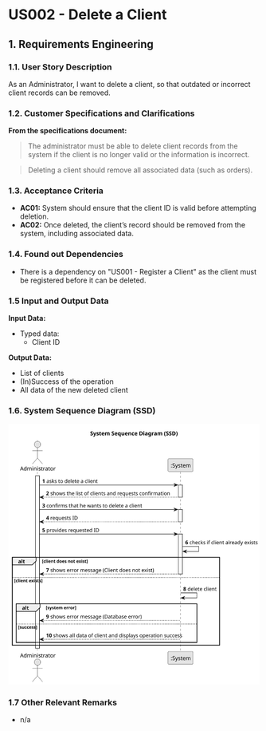 # US002 - Delete a Client

## 1. Requirements Engineering

### 1.1. User Story Description

As an Administrator, I want to delete a client, so that outdated or incorrect client records can be removed.

### 1.2. Customer Specifications and Clarifications

**From the specifications document:**

>   The administrator must be able to delete client records from the system if the client is no longer valid or the information is incorrect.

>	Deleting a client should remove all associated data (such as orders).

### 1.3. Acceptance Criteria

* **AC01:** System should ensure that the client ID is valid before attempting deletion.
* **AC02:** Once deleted, the client’s record should be removed from the system, including associated data.

### 1.4. Found out Dependencies

* There is a dependency on "US001 - Register a Client" as the client must be registered before it can be deleted.

### 1.5 Input and Output Data

**Input Data:**

* Typed data:
  * Client ID

**Output Data:**
  * List of clients
  * (In)Success of the operation
  * All data of the new deleted client

### 1.6. System Sequence Diagram (SSD)

![System Sequence Diagram](svg/us002-system-sequence-diagram.svg)

### 1.7 Other Relevant Remarks

* n/a